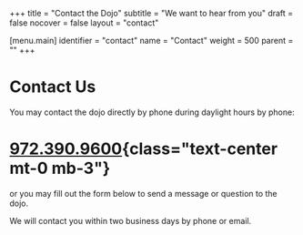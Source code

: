 +++
title = "Contact the Dojo"
subtitle = "We want to hear from you"
draft = false
nocover = false
layout = "contact"

[menu.main]
identifier = "contact"
name = "Contact"
weight = 500
parent = ""
+++

# Contact Us

You may contact the dojo directly by phone during daylight hours by phone:

# [972.390.9600](tel:9723909600){class="text-center mt-0 mb-3"}

or you may fill out the form below to send a message or question to the dojo.

We will contact you within two business days by phone or email.